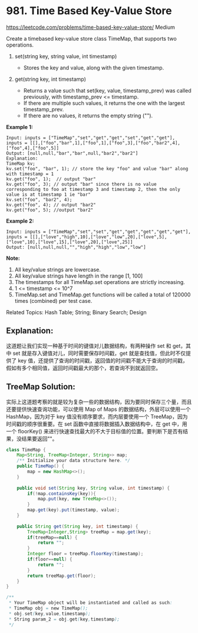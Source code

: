 # 981. Time Based Key-Value Store
<https://leetcode.com/problems/time-based-key-value-store/>
Medium

Create a timebased key-value store class TimeMap, that supports two operations.

1. set(string key, string value, int timestamp)
   * Stores the key and value, along with the given timestamp.

2. get(string key, int timestamp)
   * Returns a value such that set(key, value, timestamp_prev) was called previously, with timestamp_prev <= timestamp.
   * If there are multiple such values, it returns the one with the largest timestamp_prev.
   * If there are no values, it returns the empty string ("").
 

**Example 1:**

    Input: inputs = ["TimeMap","set","get","get","set","get","get"], inputs = [[],["foo","bar",1],["foo",1],["foo",3],["foo","bar2",4],["foo",4],["foo",5]]
    Output: [null,null,"bar","bar",null,"bar2","bar2"]
    Explanation:   
    TimeMap kv;   
    kv.set("foo", "bar", 1); // store the key "foo" and value "bar" along with timestamp = 1   
    kv.get("foo", 1);  // output "bar"   
    kv.get("foo", 3); // output "bar" since there is no value corresponding to foo at timestamp 3 and timestamp 2, then the only value is at timestamp 1 ie "bar"   
    kv.set("foo", "bar2", 4);   
    kv.get("foo", 4); // output "bar2"   
    kv.get("foo", 5); //output "bar2"   

**Example 2:**

    Input: inputs = ["TimeMap","set","set","get","get","get","get","get"], inputs = [[],["love","high",10],["love","low",20],["love",5],["love",10],["love",15],["love",20],["love",25]]
    Output: [null,null,null,"","high","high","low","low"]

**Note:**

   1. All key/value strings are lowercase.
   2. All key/value strings have length in the range [1, 100]
   3. The timestamps for all TimeMap.set operations are strictly increasing.
   4. 1 <= timestamp <= 10^7
   5. TimeMap.set and TimeMap.get functions will be called a total of 120000 times (combined) per test case.

Related Topics: Hash Table; String; Binary Search; Design


## Explanation:

这道题让我们实现一种基于时间的键值对儿数据结构，有两种操作 set 和 get，其中 set 就是存入键值对儿，同时需要保存时间戳，get 就是查找值，但此时不仅提供了 key 值，还提供了查询的时间戳，返回值的时间戳不能大于查询的时间戳，假如有多个相同值，返回时间戳最大的那个，若查询不到就返回空。

## TreeMap Solution:
实际上这道题考察的就是较为复杂一些的数据结构，因为要同时保存三个量，而且还要提供快速查询功能，可以使用 Map of Maps 的数据结构，外层可以使用一个 HashMap，因为对于 key 值没有顺序要求，而内层要使用一个 TreeMap，因为时间戳的顺序很重要。在 set 函数中直接将数据插入数据结构中，在 get 中，用一个 floorKey() 来进行快速查找最大的不大于目标值的位置。要判断下是否有结果，没结果要返回""。
```java
class TimeMap {
    Map<String, TreeMap<Integer, String>> map;
    /** Initialize your data structure here. */
    public TimeMap() {
        map = new HashMap<>();
    }
    
    public void set(String key, String value, int timestamp) {
        if(!map.containsKey(key)){
            map.put(key, new TreeMap<>());
        }
        map.get(key).put(timestamp, value);
    }
    
    public String get(String key, int timestamp) {
        TreeMap<Integer,String> treeMap = map.get(key);
        if(treeMap==null) {
            return "";
        }
        Integer floor = treeMap.floorKey(timestamp);
        if(floor==null) {
            return "";
        }
        return treeMap.get(floor);
    }
}

/**
 * Your TimeMap object will be instantiated and called as such:
 * TimeMap obj = new TimeMap();
 * obj.set(key,value,timestamp);
 * String param_2 = obj.get(key,timestamp);
 */
```